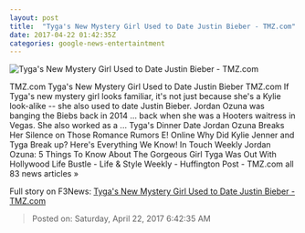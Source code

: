 ```yaml
---
layout: post
title:  "Tyga's New Mystery Girl Used to Date Justin Bieber - TMZ.com"
date: 2017-04-22 01:42:35Z
categories: google-news-entertaintment
---
```


![Tyga's New Mystery Girl Used to Date Justin Bieber - TMZ.com](http://ll-media.tmz.com/2017/04/21/0421-tyga-new-girl-fame-flynet-primary-1200x630.jpg)

TMZ.com Tyga's New Mystery Girl Used to Date Justin Bieber TMZ.com If Tyga's new mystery girl looks familiar, it's not just because she's a Kylie look-alike -- she also used to date Justin Bieber. Jordan Ozuna was banging the Biebs back in 2014 ... back when she was a Hooters waitress in Vegas. She also worked as a ... Tyga's Dinner Date Jordan Ozuna Breaks Her Silence on Those Romance Rumors E! Online Why Did Kylie Jenner and Tyga Break up? Here's Everything We Know! In Touch Weekly Jordan Ozuna: 5 Things To Know About The Gorgeous Girl Tyga Was Out With Hollywood Life Bustle - Life & Style Weekly - Huffington Post - TMZ.com all 83 news articles »


Full story on F3News: [Tyga's New Mystery Girl Used to Date Justin Bieber - TMZ.com](http://www.f3nws.com/n/chnDkF)

> Posted on: Saturday, April 22, 2017 6:42:35 AM
